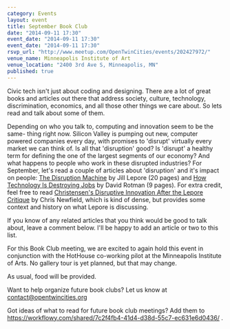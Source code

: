```yaml
---
category: Events
layout: event
title: September Book Club
date: "2014-09-11 17:30"
event_date: "2014-09-11 17:30"
event_date: "2014-09-11 17:30"
rsvp_url: "http://www.meetup.com/OpenTwinCities/events/202427972/"
venue_name: Minneapolis Institute of Art
venue_location: "2400 3rd Ave S, Minneapolis, MN"
published: true
---
```


Civic tech isn't just about coding and designing. There are a lot of great books and articles out there that address society, culture, technology, discrimination, economics, and all those other things we care about. So lets read and talk about some of them. 

Depending on who you talk to, computing and innovation seem to be the same-
thing right now. Silicon Valley is pumping out new, computer powered companies 
every day, with promises to 'disrupt' virtually every market we can think of. 
Is all that 'disruption' good? Is 'disrupt' a healthy term for defining the 
one of the largest segments of our economy? And what happens to people who 
work in these disrupted industries? For September, let's read a couple of 
articles about 'disruption' and it's impact on people: 
[The Disruption Machine](http://www.newyorker.com/magazine/2014/06/23/the-disruption-machine) 
by Jill Lepore (20 pages) and 
[How Technology Is Destroying Jobs](http://www.technologyreview.com/featuredstory/515926/how-technology-is-destroying-jobs/) 
by David Rotman (9 pages). For extra credit, feel free to read 
[Christensen's Disruptive Innovation After the Lepore Critique](http://utotherescue.blogspot.com/2014/06/christensens-disruptive-innovation.html)
by Chris Newfield, which is kind of dense, but provides some context and 
history on what Lepore is discussing.

If you know of any related articles that you think would be good to talk about, leave a comment below. I'll be happy to add an article or two to this list.

For this Book Club meeting, we are excited to again hold this event in conjunction with the HotHouse co-working pilot at the Minneapolis Institute of Arts. No gallery tour is yet planned, but that may change.

As usual, food will be provided.

Want to help organize future book clubs? Let us know at <contact@opentwincities.org>

Got ideas of what to read for future book club meetings? Add them to <https://workflowy.com/shared/7c2f4fb4-41d4-d38d-55c7-ec631e6d0436/> . 
